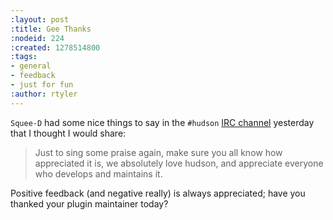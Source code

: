 ```yaml
---
:layout: post
:title: Gee Thanks
:nodeid: 224
:created: 1278514800
:tags:
- general
- feedback
- just for fun
:author: rtyler
---
```

`Squee-D` had some nice things to say in the `#hudson` [IRC channel](http://www.hudson-labs.org/content/chat) yesterday that I thought I would share:

> Just to sing some praise again, make sure you all know how appreciated it is, we absolutely love hudson, and appreciate everyone who develops and maintains it.


Positive feedback (and negative really) is always appreciated; have you thanked your plugin maintainer today?
